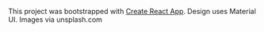 This project was bootstrapped with [Create React App](https://github.com/facebook/create-react-app).
Design uses Material UI.
Images via unsplash.com

